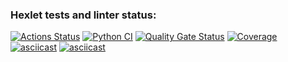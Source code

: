 ### Hexlet tests and linter status:
[![Actions Status](https://github.com/Bulgakoffka/python-project-50/actions/workflows/hexlet-check.yml/badge.svg)](https://github.com/Bulgakoffka/python-project-50/actions)
[![Python CI](https://github.com/Bulgakoffka/python-project-50/actions/workflows/pyci.yml/badge.svg)](https://github.com/Bulgakoffka/python-project-50/actions/workflows/pyci.yml)
[![Quality Gate Status](https://sonarcloud.io/api/project_badges/measure?project=Bulgakoffka_python-project-50&metric=alert_status)](https://sonarcloud.io/summary/new_code?id=Bulgakoffka_python-project-50)
[![Coverage](https://sonarcloud.io/api/project_badges/measure?project=Bulgakoffka_python-project-50&metric=coverage)](https://sonarcloud.io/summary/new_code?id=Bulgakoffka_python-project-50)
[![asciicast](https://asciinema.org/a/rjoZ6tLKl8aeuddcOzLtpZx0s.svg)](https://asciinema.org/a/rjoZ6tLKl8aeuddcOzLtpZx0s)
[![asciicast](https://asciinema.org/a/Na3LMRMatNSJg8HMmd5p3ug25.svg)](https://asciinema.org/a/Na3LMRMatNSJg8HMmd5p3ug25)
